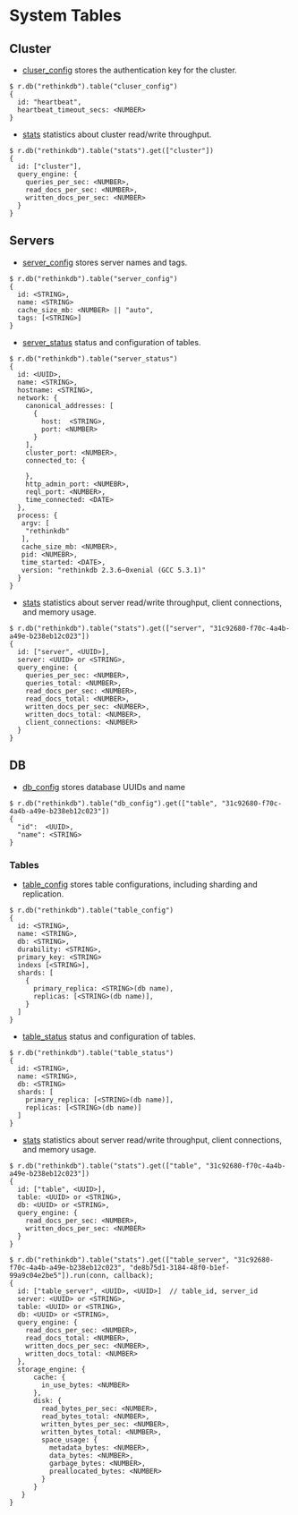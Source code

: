 # System Tables

## Cluster
-  [cluser_config][1] stores the authentication key for the cluster.
```
$ r.db("rethinkdb").table("cluser_config")
{
  id: "heartbeat",
  heartbeat_timeout_secs: <NUMBER>
}
```
- [stats][2] statistics about cluster read/write throughput.
```
$ r.db("rethinkdb").table("stats").get(["cluster"])
{
  id: ["cluster"],
  query_engine: {
    queries_per_sec: <NUMBER>,
    read_docs_per_sec: <NUMBER>,
    written_docs_per_sec: <NUMBER>
  }
}
```

## Servers
- [server_config][1] stores server names and tags.
```
$ r.db("rethinkdb").table("server_config")
{
  id: <STRING>,
  name: <STRING>
  cache_size_mb: <NUMBER> || "auto",
  tags: [<STRING>]
}
```

- [server_status][1] status and configuration of tables.
```
$ r.db("rethinkdb").table("server_status")
{
  id: <UUID>,
  name: <STRING>,
  hostname: <STRING>,
  network: {
    canonical_addresses: [
      {
        host:  <STRING>,
        port: <NUMBER>
      }
    ],
    cluster_port: <NUMBER>,
    connected_to: { 
  
    }, 
    http_admin_port: <NUMEBR>,
    reql_port: <NUMBER>,
    time_connected: <DATE>
  },
  process: {
   argv: [
    "rethinkdb"
   ],
   cache_size_mb: <NUMBER>,
   pid: <NUMEBR>,
   time_started: <DATE>,
   version: "rethinkdb 2.3.6~0xenial (GCC 5.3.1)"
  }
}
```
 
- [stats][2]  statistics about server read/write throughput, client connections, and memory usage.
```
$ r.db("rethinkdb").table("stats").get(["server", "31c92680-f70c-4a4b-a49e-b238eb12c023"])
{
  id: ["server", <UUID>],
  server: <UUID> or <STRING>,
  query_engine: {
    queries_per_sec: <NUMBER>,
    queries_total: <NUMBER>,
    read_docs_per_sec: <NUMBER>,
    read_docs_total: <NUMBER>,
    written_docs_per_sec: <NUMBER>,
    written_docs_total: <NUMBER>,
    client_connections: <NUMBER>
  }
}
```

## DB
-  [db_config][1] stores database UUIDs and name
```
$ r.db("rethinkdb").table("db_config").get(["table", "31c92680-f70c-4a4b-a49e-b238eb12c023"])
{
  "id":  <UUID>,
  "name": <STRING>
}
```    


### Tables
- [table_config][1] stores table configurations, including sharding and replication.
```
$ r.db("rethinkdb").table("table_config")
{
  id: <STRING>, 
  name: <STRING>, 
  db: <STRING>, 
  durability: <STRING>, 
  primary_key: <STRING>
  indexs [<STRING>],
  shards: [
    {
      primary_replica: <STRING>(db name),
      replicas: [<STRING>(db name)],
    }
  ]
}
```

- [table_status][1] status and configuration of tables.    
```
$ r.db("rethinkdb").table("table_status")
{
  id: <STRING>, 
  name: <STRING>, 
  db: <STRING>
  shards: [
    primary_replica: [<STRING>(db name)],
    replicas: [<STRING>(db name)]
  ]
}
```
   
- [stats][2] statistics about server read/write throughput, client connections, and memory usage.
```
$ r.db("rethinkdb").table("stats").get(["table", "31c92680-f70c-4a4b-a49e-b238eb12c023"])
{
  id: ["table", <UUID>],
  table: <UUID> or <STRING>,
  db: <UUID> or <STRING>,
  query_engine: {
    read_docs_per_sec: <NUMBER>,
    written_docs_per_sec: <NUMBER>
  }
}
```
```
$ r.db("rethinkdb").table("stats").get(["table_server", "31c92680-f70c-4a4b-a49e-b238eb12c023", "de8b75d1-3184-48f0-b1ef-99a9c04e2be5"]).run(conn, callback);
{
  id: ["table_server", <UUID>, <UUID>]  // table_id, server_id
  server: <UUID> or <STRING>,
  table: <UUID> or <STRING>,
  db: <UUID> or <STRING>,
  query_engine: {
    read_docs_per_sec: <NUMBER>,
    read_docs_total: <NUMBER>,
    written_docs_per_sec: <NUMBER>,
    written_docs_total: <NUMBER>
  },
  storage_engine: {
      cache: {
        in_use_bytes: <NUMBER>
      },
      disk: {
        read_bytes_per_sec: <NUMBER>,
        read_bytes_total: <NUMBER>,
        written_bytes_per_sec: <NUMBER>,
        written_bytes_total: <NUMBER>,
        space_usage: {
          metadata_bytes: <NUMBER>,
          data_bytes: <NUMBER>,
          garbage_bytes: <NUMBER>,
          preallocated_bytes: <NUMBER>
        }
      }
   }
}
```
    

[1]: https://rethinkdb.com/docs/system-tables/
[2]: https://rethinkdb.com/docs/system-stats/